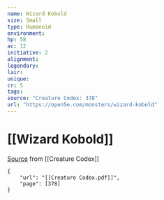 ```yaml
---
name: Wizard Kobold
size: Small
type: Humanoid
environment: 
hp: 58
ac: 12
initiative: 2
alignment: 
legendary: 
lair: 
unique: 
cr: 5
tags: 
source: "Creature Codex: 378"
url: "https://open5e.com/monsters/wizard-kobold"
---
```

# [[Wizard Kobold]]

[Source](zotero://open-pdf/library/items/NTNKJRHG?page=378) from [[Creature Codex]]

```pdf
{
	"url": "[[Creature Codex.pdf]]",
	"page": [378]
}
```

